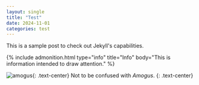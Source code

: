 ```yaml
---
layout: single
title: "Test"
date: 2024-11-01
categories: test
---
```


This is a sample post to check out Jekyll's capabilities.

{% include admonition.html type="info" title="Info" body="This is information intended to draw attention." %}

![amogus](https://preview.redd.it/erro1t7vi4891.png?auto=webp&s=9fc00aa92fb80fed7bac1819b436c5a8fa70578f){: .text-center}
Not to be confused with *Amogus*.
{: .text-center}